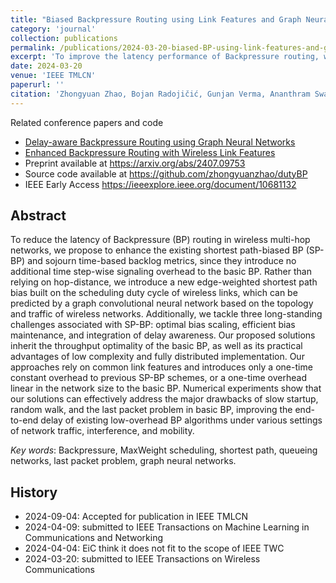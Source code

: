 ```yaml
---
title: "Biased Backpressure Routing using Link Features and Graph Neural Networks"
category: 'journal'
collection: publications
permalink: /publications/2024-03-20-biased-BP-using-link-features-and-gnn.html
excerpt: 'To improve the latency performance of Backpressure routing, we improve shortest path-biased Backpressure routing by introducing a new distance metric for shortest path, principled approaches for optimal bias scaling and bias maintenance, as well as a new delay-based backlog metric that can be integrated into biased Backpressure routing.'
date: 2024-03-20
venue: 'IEEE TMLCN'
paperurl: ''
citation: 'Zhongyuan Zhao, Bojan Radojičić, Gunjan Verma, Ananthram Swami, Santiago Segarra, &quot; Distributed Link Sparsification for Scalable Scheduling using Graph Neural Networks,&quot; <i>IEEE Transactions on Machine Learning in Communications and Networking</i>, accepted'
---
```


Related conference papers and code
- [Delay-aware Backpressure Routing using Graph Neural Networks](/publications/2022-11-19-link-duty-cycle-backpressure.html)
- [Enhanced Backpressure Routing with Wireless Link Features](/publications/2023-09-26-enhanced-sp-backpressure.html)
- Preprint available at <https://arxiv.org/abs/2407.09753>
- Source code available at <https://github.com/zhongyuanzhao/dutyBP>
- IEEE Early Access <https://ieeexplore.ieee.org/document/10681132>



## Abstract

To reduce the latency of Backpressure (BP) routing in wireless multi-hop networks, we propose to enhance the existing shortest path-biased BP (SP-BP) and sojourn time-based backlog metrics, since they introduce no additional time step-wise signaling overhead to the basic BP.
Rather than relying on hop-distance, we introduce a new edge-weighted shortest path bias built on the scheduling duty cycle of wireless links, which can be predicted by a graph convolutional neural network based on the topology and traffic of wireless networks.
Additionally, we tackle three long-standing challenges associated with SP-BP: optimal bias scaling, efficient bias maintenance, and integration of delay awareness. 
Our proposed solutions inherit the throughput optimality of the basic BP, as well as its practical advantages of low complexity and fully distributed implementation. 
Our approaches rely on common link features and introduces only a one-time constant overhead to previous SP-BP schemes, or a one-time overhead linear in the network size to the basic BP.
Numerical experiments show that our solutions can effectively address the major drawbacks of slow startup, random walk, and the last packet problem in basic BP, improving the end-to-end delay of existing low-overhead BP algorithms under various settings of network traffic, interference, and mobility.

_Key words_:  Backpressure, MaxWeight scheduling, shortest path, queueing networks, last packet problem, graph neural networks.

## History
- 2024-09-04: Accepted for publication in IEEE TMLCN 
- 2024-04-09: submitted to IEEE Transactions on Machine Learning in Communications and Networking
- 2024-04-04: EiC think it does not fit to the scope of IEEE TWC
- 2024-03-20: submitted to IEEE Transactions on Wireless Communications
  
